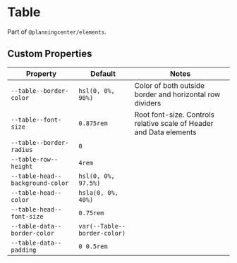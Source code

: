 # Table

Part of `@planningcenter/elements`.

## Custom Properties

| Property                         | Default                      | Notes                                                               |
| -------------------------------- | ---------------------------- | ------------------------------------------------------------------- |
| `--table--border-color`          | `hsl(0, 0%, 90%)`            | Color of both outside border and horizontal row dividers            |
| `--table--font-size`             | `0.875rem`                   | Root font-size. Controls relative scale of Header and Data elements |
| `--table--border-radius`         | `0`                          |                                                                     |
| `--table-row--height`            | `4rem`                       |                                                                     |
| `--table-head--background-color` | `hsl(0, 0%, 97.5%)`          |                                                                     |
| `--table-head--color`            | `hsla(0, 0%, 40%)`           |                                                                     |
| `--table-head--font-size`        | `0.75rem`                    |                                                                     |
| `--table-data--border-color`     | `var(--Table--border-color)` |                                                                     |
| `--table-data--padding`          | `0 0.5rem`                   |                                                                     |
